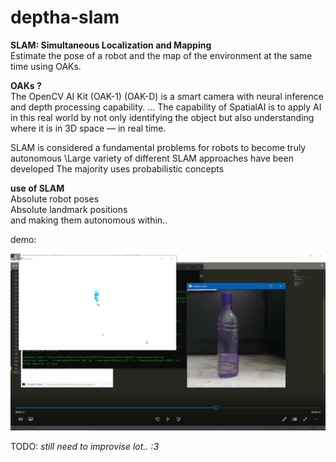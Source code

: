 # deptha-slam

**SLAM: Simultaneous Localization and Mapping**\
Estimate the pose of a robot and the map of the environment at the same time using OAKs.

**OAKs ?**\
The OpenCV AI Kit (OAK-1) (OAK-D) is a smart camera with neural inference and depth processing capability. ... The capability of SpatialAI is to apply AI in this real world by not only identifying the object but also understanding where it is in 3D space — in real time.

SLAM is considered a fundamental problems for robots to become truly autonomous \Large variety of different SLAM approaches have been developed
The majority uses probabilistic concepts


**use of SLAM**\
Absolute robot poses\
Absolute landmark positions\
and making them autonomous within..



demo:

 ![Alt text](demo.png) 
 
 
 
 
 
 
 
TODO: *still need to improvise lot.. :3*
